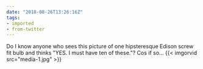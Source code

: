 ```yaml
---
date: "2018-08-26T13:26:16Z"
tags:
- imported
- from-twitter
---
```

Do I know anyone who sees this picture of one hipsteresque Edison screw fit bulb and thinks "YES. I must have ten of these."? Cos if so… {{< imgorvid src="media-1.jpg" >}}
